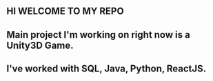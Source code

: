 ## HI WELCOME TO MY REPO
## Main project I'm working on right now is a Unity3D Game.
## I've worked with SQL, Java, Python, ReactJS.
## 
